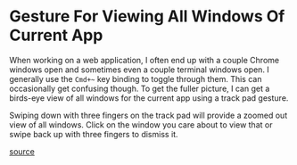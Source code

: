 # Gesture For Viewing All Windows Of Current App

When working on a web application, I often end up with a couple Chrome
windows open and sometimes even a couple terminal windows open. I generally
use the `Cmd+~` key binding to toggle through them. This can occasionally
get confusing though. To get the fuller picture, I can get a birds-eye view of all windows for
the current app using a track pad gesture.

Swiping down with three fingers on the track pad will provide a zoomed out
view of all windows. Click on the window you care about to view that or
swipe back up with three fingers to dismiss it.

[source](https://twitter.com/HipsterSmoothie/status/1084565618009862145)
